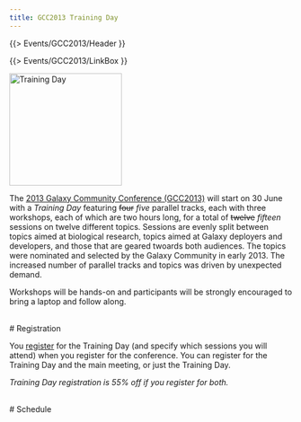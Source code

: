 ```yaml
---
title: GCC2013 Training Day
---
```

{{> Events/GCC2013/Header }}



{{> Events/GCC2013/LinkBox }}

<div class='left'><img src="/src/images/Logos/GCC2013TrainingDayLogo300.png" alt="Training Day" width="200" /></div>

The [2013 Galaxy Community Conference (GCC2013)](/src/events/GCC2013/index.md) will start on 30 June with a *Training Day* featuring ~~four~~ *five* parallel tracks, each with three workshops, each of which are two hours long, for a total of ~~twelve~~ *fifteen* sessions on twelve different topics.  Sessions are evenly split between topics aimed at biological research, topics aimed at Galaxy deployers and developers, and those that are geared twoards both audiences.  The topics were nominated and selected by the Galaxy Community in early 2013. The increased number of parallel tracks and topics was driven by unexpected demand.

Workshops will be hands-on and participants will be strongly encouraged to bring a laptop and follow along.


<br />
# Registration



You [register](/src/events/GCC2013/Register/index.md) for the Training Day (and specify which sessions you will attend) when you register for the conference.  You can register for the Training Day and the main meeting, or just the Training Day. 

*Training Day registration is 55% off if you register for both.*

<br />
# Schedule

